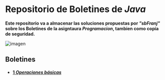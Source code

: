 # Repositorio de Boletines de _Java_       

**Este repositorio va a almacenar las soluciones propuestas por _"sbFranj"_ sobre los Boletines de la asigntaura _Programacion_, tambien como copia de seguridad.** 

![imagen](https://cdn-icons-png.flaticon.com/512/3664/3664988.png)

## Boletines

- #### [1 _Operaciones básicas_](https://github.com/sbFranj/Java/tree/main/boletin_1) 

 

